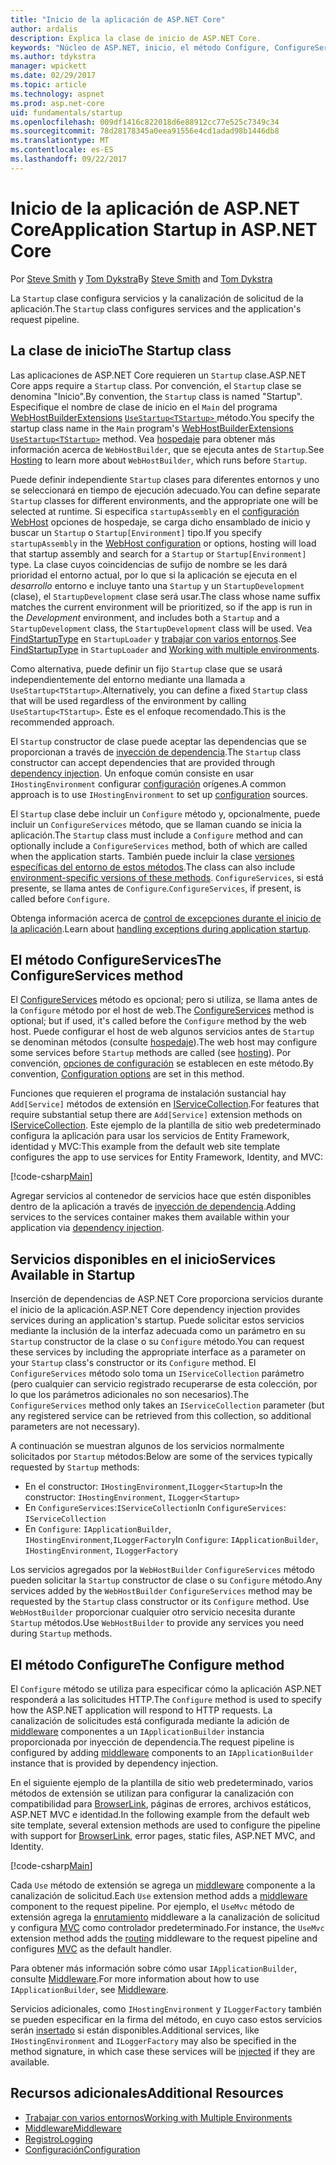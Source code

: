 ```yaml
---
title: "Inicio de la aplicación de ASP.NET Core"
author: ardalis
description: Explica la clase de inicio de ASP.NET Core.
keywords: "Núcleo de ASP.NET, inicio, el método Configure, ConfigureServices (método)"
ms.author: tdykstra
manager: wpickett
ms.date: 02/29/2017
ms.topic: article
ms.technology: aspnet
ms.prod: asp.net-core
uid: fundamentals/startup
ms.openlocfilehash: 009df1416c822018d6e88912cc77e525c7349c34
ms.sourcegitcommit: 78d28178345a0eea91556e4cd1adad98b1446db8
ms.translationtype: MT
ms.contentlocale: es-ES
ms.lasthandoff: 09/22/2017
---
```

# <a name="application-startup-in-aspnet-core"></a><span data-ttu-id="0f6f1-104">Inicio de la aplicación de ASP.NET Core</span><span class="sxs-lookup"><span data-stu-id="0f6f1-104">Application Startup in ASP.NET Core</span></span>

<span data-ttu-id="0f6f1-105">Por [Steve Smith](https://ardalis.com/) y [Tom Dykstra](https://github.com/tdykstra/)</span><span class="sxs-lookup"><span data-stu-id="0f6f1-105">By [Steve Smith](https://ardalis.com/) and [Tom Dykstra](https://github.com/tdykstra/)</span></span>

<span data-ttu-id="0f6f1-106">La `Startup` clase configura servicios y la canalización de solicitud de la aplicación.</span><span class="sxs-lookup"><span data-stu-id="0f6f1-106">The `Startup` class configures services and the application's request pipeline.</span></span> 

## <a name="the-startup-class"></a><span data-ttu-id="0f6f1-107">La clase de inicio</span><span class="sxs-lookup"><span data-stu-id="0f6f1-107">The Startup class</span></span>

<span data-ttu-id="0f6f1-108">Las aplicaciones de ASP.NET Core requieren un `Startup` clase.</span><span class="sxs-lookup"><span data-stu-id="0f6f1-108">ASP.NET Core apps require a `Startup` class.</span></span> <span data-ttu-id="0f6f1-109">Por convención, el `Startup` clase se denomina "Inicio".</span><span class="sxs-lookup"><span data-stu-id="0f6f1-109">By convention, the `Startup` class is named "Startup".</span></span> <span data-ttu-id="0f6f1-110">Especifique el nombre de clase de inicio en el `Main` del programa [WebHostBuilderExtensions](https://docs.microsoft.com/aspnet/core/api/microsoft.aspnetcore.hosting.webhostbuilderextensions) [ `UseStartup<TStartup>` ](https://docs.microsoft.com/aspnet/core/api/microsoft.aspnetcore.hosting.webhostbuilderextensions#Microsoft_AspNetCore_Hosting_WebHostBuilderExtensions_UseStartup__1_Microsoft_AspNetCore_Hosting_IWebHostBuilder_) método.</span><span class="sxs-lookup"><span data-stu-id="0f6f1-110">You specify the startup class name in the `Main` program's [WebHostBuilderExtensions](https://docs.microsoft.com/aspnet/core/api/microsoft.aspnetcore.hosting.webhostbuilderextensions) [`UseStartup<TStartup>`](https://docs.microsoft.com/aspnet/core/api/microsoft.aspnetcore.hosting.webhostbuilderextensions#Microsoft_AspNetCore_Hosting_WebHostBuilderExtensions_UseStartup__1_Microsoft_AspNetCore_Hosting_IWebHostBuilder_) method.</span></span> <span data-ttu-id="0f6f1-111">Vea [hospedaje](xref:fundamentals/hosting) para obtener más información acerca de `WebHostBuilder`, que se ejecuta antes de `Startup`.</span><span class="sxs-lookup"><span data-stu-id="0f6f1-111">See [Hosting](xref:fundamentals/hosting) to learn more about `WebHostBuilder`, which runs before `Startup`.</span></span>

<span data-ttu-id="0f6f1-112">Puede definir independiente `Startup` clases para diferentes entornos y uno se seleccionará en tiempo de ejecución adecuado.</span><span class="sxs-lookup"><span data-stu-id="0f6f1-112">You can define separate `Startup` classes for different environments, and the appropriate one will be selected at runtime.</span></span> <span data-ttu-id="0f6f1-113">Si especifica `startupAssembly` en el [configuración WebHost](https://docs.microsoft.com/aspnet/core/fundamentals/hosting?tabs=aspnetcore2x#configuring-a-host) opciones de hospedaje, se carga dicho ensamblado de inicio y buscar un `Startup` o `Startup[Environment]` tipo.</span><span class="sxs-lookup"><span data-stu-id="0f6f1-113">If you specify `startupAssembly` in the [WebHost configuration](https://docs.microsoft.com/aspnet/core/fundamentals/hosting?tabs=aspnetcore2x#configuring-a-host) or options, hosting will load that startup assembly and search for a `Startup` or `Startup[Environment]` type.</span></span> <span data-ttu-id="0f6f1-114">La clase cuyos coincidencias de sufijo de nombre se les dará prioridad el entorno actual, por lo que si la aplicación se ejecuta en el *desarrollo* entorno e incluye tanto una `Startup` y un `StartupDevelopment` (clase), el `StartupDevelopment` clase será usar.</span><span class="sxs-lookup"><span data-stu-id="0f6f1-114">The class whose name suffix matches the current environment will be prioritized, so if the app is run in the *Development* environment, and includes both a `Startup` and a `StartupDevelopment` class, the `StartupDevelopment` class will be used.</span></span> <span data-ttu-id="0f6f1-115">Vea [FindStartupType](https://github.com/aspnet/Hosting/blob/rel/1.1.0/src/Microsoft.AspNetCore.Hosting/Internal/StartupLoader.cs) en `StartupLoader` y [trabajar con varios entornos](environments.md#startup-conventions).</span><span class="sxs-lookup"><span data-stu-id="0f6f1-115">See [FindStartupType](https://github.com/aspnet/Hosting/blob/rel/1.1.0/src/Microsoft.AspNetCore.Hosting/Internal/StartupLoader.cs) in `StartupLoader` and [Working with multiple environments](environments.md#startup-conventions).</span></span>

<span data-ttu-id="0f6f1-116">Como alternativa, puede definir un fijo `Startup` clase que se usará independientemente del entorno mediante una llamada a `UseStartup<TStartup>`.</span><span class="sxs-lookup"><span data-stu-id="0f6f1-116">Alternatively, you can define a fixed `Startup` class that will be used regardless of the environment by calling `UseStartup<TStartup>`.</span></span> <span data-ttu-id="0f6f1-117">Éste es el enfoque recomendado.</span><span class="sxs-lookup"><span data-stu-id="0f6f1-117">This is the recommended approach.</span></span>

<span data-ttu-id="0f6f1-118">El `Startup` constructor de clase puede aceptar las dependencias que se proporcionan a través de [inyección de dependencia](xref:fundamentals/dependency-injection).</span><span class="sxs-lookup"><span data-stu-id="0f6f1-118">The `Startup` class constructor can accept dependencies that are provided through [dependency injection](xref:fundamentals/dependency-injection).</span></span> <span data-ttu-id="0f6f1-119">Un enfoque común consiste en usar `IHostingEnvironment` configurar [configuración](xref:fundamentals/configuration) orígenes.</span><span class="sxs-lookup"><span data-stu-id="0f6f1-119">A common approach is to use `IHostingEnvironment` to set up [configuration](xref:fundamentals/configuration) sources.</span></span>

<span data-ttu-id="0f6f1-120">El `Startup` clase debe incluir un `Configure` método y, opcionalmente, puede incluir un `ConfigureServices` método, que se llaman cuando se inicia la aplicación.</span><span class="sxs-lookup"><span data-stu-id="0f6f1-120">The `Startup` class must include a `Configure` method and can optionally include a `ConfigureServices` method, both of which are called when the application starts.</span></span> <span data-ttu-id="0f6f1-121">También puede incluir la clase [versiones específicas del entorno de estos métodos](xref:fundamentals/environments#startup-conventions).</span><span class="sxs-lookup"><span data-stu-id="0f6f1-121">The class can also include [environment-specific versions of these methods](xref:fundamentals/environments#startup-conventions).</span></span> <span data-ttu-id="0f6f1-122">`ConfigureServices`, si está presente, se llama antes de `Configure`.</span><span class="sxs-lookup"><span data-stu-id="0f6f1-122">`ConfigureServices`, if present, is called before `Configure`.</span></span>

<span data-ttu-id="0f6f1-123">Obtenga información acerca de [control de excepciones durante el inicio de la aplicación](xref:fundamentals/error-handling#startup-exception-handling).</span><span class="sxs-lookup"><span data-stu-id="0f6f1-123">Learn about [handling exceptions during application startup](xref:fundamentals/error-handling#startup-exception-handling).</span></span>

## <a name="the-configureservices-method"></a><span data-ttu-id="0f6f1-124">El método ConfigureServices</span><span class="sxs-lookup"><span data-stu-id="0f6f1-124">The ConfigureServices method</span></span>

<span data-ttu-id="0f6f1-125">El [ConfigureServices](https://docs.microsoft.com/aspnet/core/api/microsoft.aspnetcore.hosting.startupbase#Microsoft_AspNetCore_Hosting_StartupBase_ConfigureServices_Microsoft_Extensions_DependencyInjection_IServiceCollection_) método es opcional; pero si utiliza, se llama antes de la `Configure` método por el host de web.</span><span class="sxs-lookup"><span data-stu-id="0f6f1-125">The [ConfigureServices](https://docs.microsoft.com/aspnet/core/api/microsoft.aspnetcore.hosting.startupbase#Microsoft_AspNetCore_Hosting_StartupBase_ConfigureServices_Microsoft_Extensions_DependencyInjection_IServiceCollection_) method is optional; but if used, it's called before the `Configure` method by the web host.</span></span> <span data-ttu-id="0f6f1-126">Puede configurar el host de web algunos servicios antes de ``Startup`` se denominan métodos (consulte [hospedaje](xref:fundamentals/hosting)).</span><span class="sxs-lookup"><span data-stu-id="0f6f1-126">The web host may configure some services before ``Startup`` methods are called (see [hosting](xref:fundamentals/hosting)).</span></span> <span data-ttu-id="0f6f1-127">Por convención, [opciones de configuración](xref:fundamentals/configuration) se establecen en este método.</span><span class="sxs-lookup"><span data-stu-id="0f6f1-127">By convention, [Configuration options](xref:fundamentals/configuration) are set in this method.</span></span>

<span data-ttu-id="0f6f1-128">Funciones que requieren el programa de instalación sustancial hay `Add[Service]` métodos de extensión en [IServiceCollection](https://docs.microsoft.com/aspnet/core/api/microsoft.extensions.dependencyinjection.iservicecollection).</span><span class="sxs-lookup"><span data-stu-id="0f6f1-128">For features that require substantial setup there are `Add[Service]` extension methods on [IServiceCollection](https://docs.microsoft.com/aspnet/core/api/microsoft.extensions.dependencyinjection.iservicecollection).</span></span> <span data-ttu-id="0f6f1-129">Este ejemplo de la plantilla de sitio web predeterminado configura la aplicación para usar los servicios de Entity Framework, identidad y MVC:</span><span class="sxs-lookup"><span data-stu-id="0f6f1-129">This example from the default web site template configures the app to use services for Entity Framework, Identity, and MVC:</span></span>

[!code-csharp[Main](../common/samples/WebApplication1/Startup.cs?highlight=4,7,11&start=40&end=55)]

<span data-ttu-id="0f6f1-130">Agregar servicios al contenedor de servicios hace que estén disponibles dentro de la aplicación a través de [inyección de dependencia](xref:fundamentals/dependency-injection).</span><span class="sxs-lookup"><span data-stu-id="0f6f1-130">Adding services to the services container makes them available within your application via [dependency injection](xref:fundamentals/dependency-injection).</span></span>

## <a name="services-available-in-startup"></a><span data-ttu-id="0f6f1-131">Servicios disponibles en el inicio</span><span class="sxs-lookup"><span data-stu-id="0f6f1-131">Services Available in Startup</span></span>

<span data-ttu-id="0f6f1-132">Inserción de dependencias de ASP.NET Core proporciona servicios durante el inicio de la aplicación.</span><span class="sxs-lookup"><span data-stu-id="0f6f1-132">ASP.NET Core dependency injection provides services during an application's startup.</span></span> <span data-ttu-id="0f6f1-133">Puede solicitar estos servicios mediante la inclusión de la interfaz adecuada como un parámetro en su `Startup` constructor de la clase o su `Configure` método.</span><span class="sxs-lookup"><span data-stu-id="0f6f1-133">You can request these services by including the appropriate interface as a parameter on your `Startup` class's constructor or its `Configure` method.</span></span> <span data-ttu-id="0f6f1-134">El `ConfigureServices` método solo toma un `IServiceCollection` parámetro (pero cualquier can servicio registrado recuperarse de esta colección, por lo que los parámetros adicionales no son necesarios).</span><span class="sxs-lookup"><span data-stu-id="0f6f1-134">The `ConfigureServices` method only takes an `IServiceCollection` parameter (but any registered service can be retrieved from this collection, so additional parameters are not necessary).</span></span>

<span data-ttu-id="0f6f1-135">A continuación se muestran algunos de los servicios normalmente solicitados por `Startup` métodos:</span><span class="sxs-lookup"><span data-stu-id="0f6f1-135">Below are some of the services typically requested by `Startup` methods:</span></span>

* <span data-ttu-id="0f6f1-136">En el constructor: `IHostingEnvironment`,`ILogger<Startup>`</span><span class="sxs-lookup"><span data-stu-id="0f6f1-136">In the constructor:  `IHostingEnvironment`, `ILogger<Startup>`</span></span>
* <span data-ttu-id="0f6f1-137">En `ConfigureServices`:`IServiceCollection`</span><span class="sxs-lookup"><span data-stu-id="0f6f1-137">In `ConfigureServices`:  `IServiceCollection`</span></span>
* <span data-ttu-id="0f6f1-138">En `Configure`: `IApplicationBuilder`, `IHostingEnvironment`,`ILoggerFactory`</span><span class="sxs-lookup"><span data-stu-id="0f6f1-138">In `Configure`:  `IApplicationBuilder`, `IHostingEnvironment`, `ILoggerFactory`</span></span>

<span data-ttu-id="0f6f1-139">Los servicios agregados por la ``WebHostBuilder`` ``ConfigureServices`` método pueden solicitar la ``Startup`` constructor de clase o su ``Configure`` método.</span><span class="sxs-lookup"><span data-stu-id="0f6f1-139">Any services added by the ``WebHostBuilder`` ``ConfigureServices`` method may be requested by the ``Startup`` class constructor or its ``Configure`` method.</span></span> <span data-ttu-id="0f6f1-140">Use `WebHostBuilder` proporcionar cualquier otro servicio necesita durante `Startup` métodos.</span><span class="sxs-lookup"><span data-stu-id="0f6f1-140">Use `WebHostBuilder` to provide any services you need during `Startup` methods.</span></span>

## <a name="the-configure-method"></a><span data-ttu-id="0f6f1-141">El método Configure</span><span class="sxs-lookup"><span data-stu-id="0f6f1-141">The Configure method</span></span>

<span data-ttu-id="0f6f1-142">El `Configure` método se utiliza para especificar cómo la aplicación ASP.NET responderá a las solicitudes HTTP.</span><span class="sxs-lookup"><span data-stu-id="0f6f1-142">The `Configure` method is used to specify how the ASP.NET application will respond to HTTP requests.</span></span> <span data-ttu-id="0f6f1-143">La canalización de solicitudes está configurada mediante la adición de [middleware](middleware.md) componentes a un `IApplicationBuilder` instancia proporcionada por inyección de dependencia.</span><span class="sxs-lookup"><span data-stu-id="0f6f1-143">The request pipeline is configured by adding [middleware](middleware.md) components to an `IApplicationBuilder` instance that is provided by dependency injection.</span></span>

<span data-ttu-id="0f6f1-144">En el siguiente ejemplo de la plantilla de sitio web predeterminado, varios métodos de extensión se utilizan para configurar la canalización con compatibilidad para [BrowserLink](http://vswebessentials.com/features/browserlink), páginas de errores, archivos estáticos, ASP.NET MVC e identidad.</span><span class="sxs-lookup"><span data-stu-id="0f6f1-144">In the following example from the default web site template, several extension methods are used to configure the pipeline with support for [BrowserLink](http://vswebessentials.com/features/browserlink), error pages, static files, ASP.NET MVC, and Identity.</span></span>

[!code-csharp[Main](../common/samples/WebApplication1/Startup.cs?highlight=8,9,10,14,17,19,21&start=58&end=84)]

<span data-ttu-id="0f6f1-145">Cada `Use` método de extensión se agrega un [middleware](xref:fundamentals/middleware) componente a la canalización de solicitud.</span><span class="sxs-lookup"><span data-stu-id="0f6f1-145">Each `Use` extension method adds a [middleware](xref:fundamentals/middleware) component to the request pipeline.</span></span> <span data-ttu-id="0f6f1-146">Por ejemplo, el `UseMvc` método de extensión agrega la [enrutamiento](routing.md) middleware a la canalización de solicitud y configura [MVC](xref:mvc/overview) como controlador predeterminado.</span><span class="sxs-lookup"><span data-stu-id="0f6f1-146">For instance, the `UseMvc` extension method adds the [routing](routing.md) middleware to the request pipeline and configures [MVC](xref:mvc/overview) as the default handler.</span></span>

<span data-ttu-id="0f6f1-147">Para obtener más información sobre cómo usar `IApplicationBuilder`, consulte [Middleware](xref:fundamentals/middleware).</span><span class="sxs-lookup"><span data-stu-id="0f6f1-147">For more information about how to use `IApplicationBuilder`, see [Middleware](xref:fundamentals/middleware).</span></span>

<span data-ttu-id="0f6f1-148">Servicios adicionales, como `IHostingEnvironment` y `ILoggerFactory` también se pueden especificar en la firma del método, en cuyo caso estos servicios serán [insertado](dependency-injection.md) si están disponibles.</span><span class="sxs-lookup"><span data-stu-id="0f6f1-148">Additional services, like `IHostingEnvironment` and `ILoggerFactory` may also be specified in the method signature, in which case these services will be [injected](dependency-injection.md) if they are available.</span></span> 

## <a name="additional-resources"></a><span data-ttu-id="0f6f1-149">Recursos adicionales</span><span class="sxs-lookup"><span data-stu-id="0f6f1-149">Additional Resources</span></span>

* [<span data-ttu-id="0f6f1-150">Trabajar con varios entornos</span><span class="sxs-lookup"><span data-stu-id="0f6f1-150">Working with Multiple Environments</span></span>](xref:fundamentals/environments)
* [<span data-ttu-id="0f6f1-151">Middleware</span><span class="sxs-lookup"><span data-stu-id="0f6f1-151">Middleware</span></span>](xref:fundamentals/middleware)
* [<span data-ttu-id="0f6f1-152">Registro</span><span class="sxs-lookup"><span data-stu-id="0f6f1-152">Logging</span></span>](xref:fundamentals/logging)
* [<span data-ttu-id="0f6f1-153">Configuración</span><span class="sxs-lookup"><span data-stu-id="0f6f1-153">Configuration</span></span>](xref:fundamentals/configuration)
